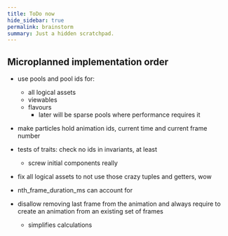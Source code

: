 ```yaml
---
title: ToDo now
hide_sidebar: true
permalink: brainstorm
summary: Just a hidden scratchpad.
---
```


## Microplanned implementation order

- use pools and pool ids for:
	- all logical assets
	- viewables
	- flavours
		- later will be sparse pools where performance requires it

- make particles hold animation ids, current time and current frame number

- tests of traits: check no ids in invariants, at least
	- screw initial components really

- fix all logical assets to not use those crazy tuples and getters, wow

- nth_frame_duration_ms can account for 

- disallow removing last frame from the animation and always require to create an animation from an existing set of frames
	- simplifies calculations
